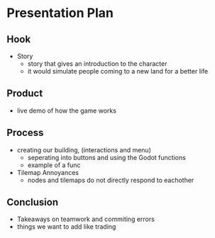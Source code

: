 # Presentation Plan

## Hook
* Story
  - story that gives an introduction to the character
  -  it would simulate people coming to a new land for a better life
   
## Product
* live demo of how the game works

## Process
* creating our building, (interactions and menu)
  - seperating into buttons and using the Godot functions
  - example of a func
* Tilemap Annoyances
  - nodes and tilemaps do not directly respond to eachother

## Conclusion
* Takeaways on teamwork and commiting errors
* things we want to add like trading

<!-- EXAMPLE

## Hook
* Verbal riddle of GGD

## Product
* GIF/Demo of example/non-example

## Process
* Flowchart of plan
  * MVP: noun -> door -> yes/no
  * Beyond MVP: noun -> word relation API -> noun API -> yes/no, with counterexample
* Code snippets of:
  * MVP
  * Both APIs
  * Challenge with API keys

## Conclusion
* [URL to project]
* Takeaways
  * Less = more: the heart of the riddle was one line of code; it obviously took more to make the entire thing work, but one complicated line of regular expressions was essentially the solution to the riddle
  * Expect the unexpected: it’s important to budget time for things you don’t account for; for example, I didn’t consider the fact that I would need another entire API to detect nouns
  * Determination is key: ironically enough, I had to make my API keys private. At first, it didn’t seem like it was possible, which meant I couldn’t publish my app. But after all of that hard work, I was determined to find a solution, and I found it in config variables.
* "Presentation can’t, but a speech can"


-->
